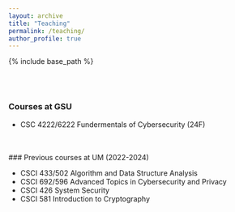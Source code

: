 ```yaml
---
layout: archive
title: "Teaching"
permalink: /teaching/
author_profile: true
---
```


{% include base_path %}

<br/>
<br/>

### Courses at GSU

- CSC 4222/6222 Fundermentals of Cybersecurity (24F)

<br/>
<br/>
### Previous courses at UM (2022-2024)


- CSCI 433/502 Algorithm and Data Structure Analysis
- CSCI 692/596 Advanced Topics in Cybersecurity and Privacy
- CSCI 426 System Security
- CSCI 581 Introduction to Cryptography 
